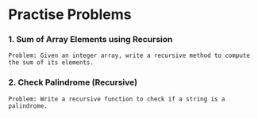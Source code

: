 # Practise Problems

### 1. Sum of Array Elements using Recursion

```
Problem: Given an integer array, write a recursive method to compute the sum of its elements.
```

### 2. Check Palindrome (Recursive)

```
Problem: Write a recursive function to check if a string is a palindrome.
```
